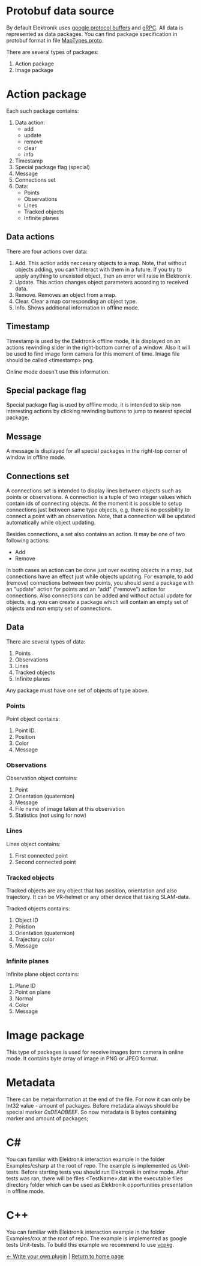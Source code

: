﻿# Protobuf data source

By default Elektronik uses [google protocol buffers](https://developers.google.com/protocol-buffers/?hl=en)
and [gRPC](https://grpc.io/).
All data is represented as data packages. 
You can find package specification in protobuf format in file 
[MapTypes.proto](../plugins/Protobuf/Data/MapTypes.proto).

There are several types of packages:
1. Action package
2. Image package

# Action package

Each such package contains:
1. Data action:
   * add
   * update
   * remove
   * clear
   * info
2. Timestamp
3. Special package flag (special)
4. Message
5. Connections set
6. Data:
   * Points
   * Observations
   * Lines
   * Tracked objects
   * Infinite planes

## Data actions

There are four actions over data:
1. Add. This action adds neccesary objects to a map. 
   Note, that without objects adding, you can't interact with them in a future. 
   If you try to apply anything to unexisted object, then an error will raise in Elektronik.
2. Update. This action changes object parameters according to received data.
3. Remove. Removes an object from a map.
4. Clear. Clear a map corresponding an object type.
5. Info. Shows additional information in offline mode.

## Timestamp

Timestamp is used by the Elektronik offline mode, it is displayed on an actions rewinding slider 
in the right-bottom corner of a window. 
Also it will be used to find image form camera for this moment of time.
Image file should be called \<timestamp\>.png.

Online mode doesn't use this information.

## Special package flag

Special package flag is used by offline mode, it is intended 
to skip non interesting actions by clicking rewinding buttons to jump to nearest special package.

## Message

A message is displayed for all special packages in the right-top corner of window in offline mode.

## Connections set

A connections set is intended to display lines between objects such as points or observations. 
A connection is a tuple of two integer values which contain ids of connecting objects. 
At the moment it is possible to setup connections just between same type objects,
e.g. there is no possibility to connect a point with an observation. 
Note, that a connection will be updated automatically while object updating.

Besides connections, a set also contains an action. It may be one of two following actions:
* Add
* Remove

In both cases an action can be done just over existing objects in a map, 
but connections have an effect just while objects updating. For example, to add (remove) connections between two points, 
you should send a package with an "update" action for points and an "add" ("remove") action for connections. 
Also connections can be added and without actual update for objects, 
e.g. you can create a package which will contain an empty set of objects and non empty set of connections.

## Data

There are several types of data:
1. Points
2. Observations
3. Lines
4. Tracked objects
5. Infinite planes

Any package must have one set of objects of type above.

### Points

Point object contains:
1. Point ID.
2. Position
3. Color
4. Message

### Observations

Observation object contains:
1. Point
2. Orientation (quaternion)
3. Message
4. File name of image taken at this observation
5. Statistics (not using for now)

### Lines

Lines object contains:
1. First connected point
2. Second connected point

### Tracked objects

Tracked objects are any object that has position, orientation and also trajectory.
It can be VR-helmet or any other device that taking SLAM-data.

Tracked objects contains:
1. Object ID
2. Poistion
3. Orientation (quaternion)
4. Trajectory color
5. Message

### Infinite planes

Infinite plane object contains:
1. Plane ID
2. Point on plane
3. Normal
4. Color
5. Message

# Image package

This type of packages is used for receive images form camera in online mode.
It contains byte array of image in PNG or JPEG format.

# Metadata

There can be metainformation at the end of the file. For now it can only be Int32 value - amount of packages.
Before metadata always should be special marker *0xDEADBEEF*.
So now metadata is 8 bytes containing marker and amount of packages;

# C#

You can familiar with Elektronik interaction example in the folder Examples/csharp at the root of repo. 
The example is implemented as Unit-tests. Before starting tests you should run Elektronik in online mode. 
After tests was ran, there will be files \<TestName\>.dat in the executable files directory folder 
which can be used as Elektronik opportunities presentation in offline mode.

# C++

You can familiar with Elektronik interaction example in the folder Examples/cxx at the root of repo. 
The example is implemented as google tests Unit-tests. To build this example we recommend to use 
[vcpkg](https://github.com/Microsoft/vcpkg).

[<- Write your own plugin](Plugins-EN.md) | [Return to home page](Home-EN.md)